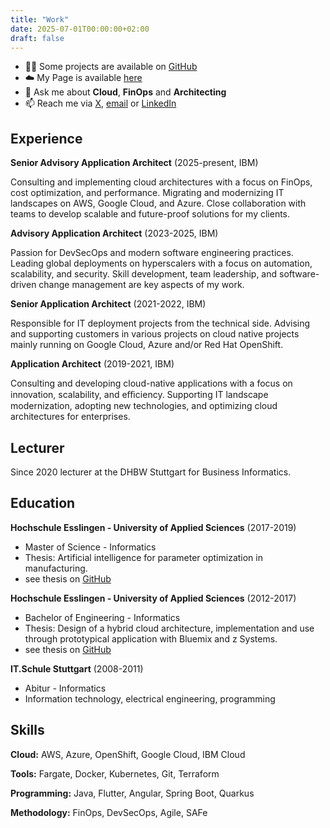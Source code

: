 ```yaml
---
title: "Work"
date: 2025-07-01T00:00:00+02:00
draft: false
---
```


- 👨‍💻 Some projects are available on [GitHub](https://github.com/Alienuser?tab=repositories)
- ☁️ My Page is available [here](https://larsprobst.dev)
- 💬 Ask me about **Cloud**, **FinOps** and **Architecting**
- 📫 Reach me via [X](https://twitter.com/LarsHProbst), [email](mailto:lars@famprobst.de) or [LinkedIn](https://www.linkedin.com/in/larshprobst)

## Experience

**Senior Advisory Application Architect** (2025-present, IBM)

Consulting and implementing cloud architectures with a focus on FinOps, cost optimization, and performance. Migrating and modernizing IT landscapes on AWS, Google Cloud, and Azure. Close collaboration with teams to develop scalable and future-proof solutions for my clients.

**Advisory Application Architect** (2023-2025, IBM)

Passion for DevSecOps and modern software engineering practices. Leading global deployments on hyperscalers with a focus on automation, scalability, and security. Skill development, team leadership, and software-driven change management are key aspects of my work.

**Senior Application Architect** (2021-2022, IBM)

Responsible for IT deployment projects from the technical side. Advising and supporting customers in various projects on cloud native projects mainly running on Google Cloud, Azure and/or Red Hat OpenShift.

**Application Architect** (2019-2021, IBM)

Consulting and developing cloud-native applications with a focus on innovation, scalability, and eﬃciency. Supporting IT landscape modernization, adopting new technologies, and optimizing cloud architectures for enterprises.

## Lecturer
Since 2020 lecturer at the DHBW Stuttgart for Business Informatics.

## Education

**Hochschule Esslingen - University of Applied Sciences** (2017-2019)
- Master of Science - Informatics
- Thesis: Artificial intelligence for parameter optimization in manufacturing.
- see thesis on [GitHub](https://github.com/Alienuser/Masterthesis)

**Hochschule Esslingen - University of Applied Sciences** (2012-2017)
- Bachelor of Engineering - Informatics
- Thesis: Design of a hybrid cloud architecture, implementation and use through prototypical application with Bluemix and z Systems.
- see thesis on [GitHub](https://github.com/Alienuser/Bachelorthesis)

**IT.Schule Stuttgart** (2008-2011)
- Abitur - Informatics
- Information technology, electrical engineering, programming

## Skills
**Cloud:** AWS, Azure, OpenShift, Google Cloud, IBM Cloud

**Tools:** Fargate, Docker, Kubernetes, Git, Terraform

**Programming:** Java, Flutter, Angular, Spring Boot, Quarkus

**Methodology:** FinOps, DevSecOps, Agile, SAFe